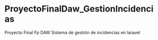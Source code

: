 # ProyectoFinalDaw_GestionIncidencias
Proyecto Final Fp DAW
Sistema de gestión de incidencias en laravel
